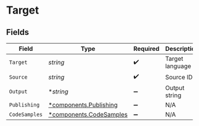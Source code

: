 # Target


## Fields

| Field                                                             | Type                                                              | Required                                                          | Description                                                       |
| ----------------------------------------------------------------- | ----------------------------------------------------------------- | ----------------------------------------------------------------- | ----------------------------------------------------------------- |
| `Target`                                                          | *string*                                                          | :heavy_check_mark:                                                | Target language                                                   |
| `Source`                                                          | *string*                                                          | :heavy_check_mark:                                                | Source ID                                                         |
| `Output`                                                          | **string*                                                         | :heavy_minus_sign:                                                | Output string                                                     |
| `Publishing`                                                      | [*components.Publishing](../../models/components/publishing.md)   | :heavy_minus_sign:                                                | N/A                                                               |
| `CodeSamples`                                                     | [*components.CodeSamples](../../models/components/codesamples.md) | :heavy_minus_sign:                                                | N/A                                                               |